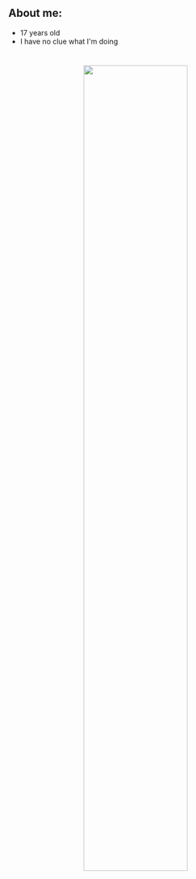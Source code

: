 ## About me:
- 17 years old
- I have no clue what I'm doing

#

<p align="center">
  <a><img width="64%" src="https://raw.githubusercontent.com/kir02/summary-cards/master/profile-summary-card-output/github/1-repos-per-language.svg"></a>
</p>
